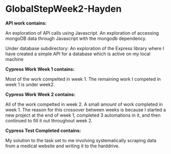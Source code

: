 # GlobalStepWeek2-Hayden

**API work contains:**

  An exploration of API calls using Javascript.
  An exploration of accessing mongoDB data through Javascript with the mongodb dependency.
  
  Under database subdirectory:
    An exploration of the Express library where I have created a simple API for a database which is active on my local machine
    
    
    
**Cypress Work Week 1 contains:**

  Most of the work compelted in week 1.
  The remaining work I competed in week 1 is under week2.
  
**Cypress Work Week 2 contains:**

  All of the work compelted in week 2.
  A small amount of work completed in week 1.
  The reason for this crossover between weeks is because I started a new project at the end of week 1, completed 3 automations in it, and then continued to fill it out throughout week 2.
  
**Cypress Test Completed contains:**

  My solution to the task set to me involving systematically scraping data from a medical website and writing it to the harddrive.
  
